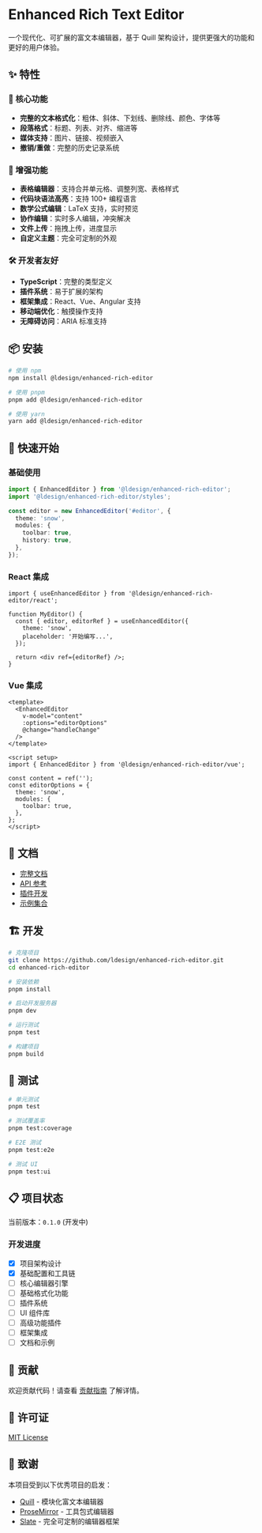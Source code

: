 # Enhanced Rich Text Editor

一个现代化、可扩展的富文本编辑器，基于 Quill 架构设计，提供更强大的功能和更好的用户体验。

## ✨ 特性

### 🎯 核心功能
- **完整的文本格式化**：粗体、斜体、下划线、删除线、颜色、字体等
- **段落格式**：标题、列表、对齐、缩进等
- **媒体支持**：图片、链接、视频嵌入
- **撤销/重做**：完整的历史记录系统

### 🚀 增强功能
- **表格编辑器**：支持合并单元格、调整列宽、表格样式
- **代码块语法高亮**：支持 100+ 编程语言
- **数学公式编辑**：LaTeX 支持，实时预览
- **协作编辑**：实时多人编辑，冲突解决
- **文件上传**：拖拽上传，进度显示
- **自定义主题**：完全可定制的外观

### 🛠️ 开发者友好
- **TypeScript**：完整的类型定义
- **插件系统**：易于扩展的架构
- **框架集成**：React、Vue、Angular 支持
- **移动端优化**：触摸操作支持
- **无障碍访问**：ARIA 标准支持

## 📦 安装

```bash
# 使用 npm
npm install @ldesign/enhanced-rich-editor

# 使用 pnpm
pnpm add @ldesign/enhanced-rich-editor

# 使用 yarn
yarn add @ldesign/enhanced-rich-editor
```

## 🚀 快速开始

### 基础使用

```typescript
import { EnhancedEditor } from '@ldesign/enhanced-rich-editor';
import '@ldesign/enhanced-rich-editor/styles';

const editor = new EnhancedEditor('#editor', {
  theme: 'snow',
  modules: {
    toolbar: true,
    history: true,
  },
});
```

### React 集成

```tsx
import { useEnhancedEditor } from '@ldesign/enhanced-rich-editor/react';

function MyEditor() {
  const { editor, editorRef } = useEnhancedEditor({
    theme: 'snow',
    placeholder: '开始编写...',
  });

  return <div ref={editorRef} />;
}
```

### Vue 集成

```vue
<template>
  <EnhancedEditor
    v-model="content"
    :options="editorOptions"
    @change="handleChange"
  />
</template>

<script setup>
import { EnhancedEditor } from '@ldesign/enhanced-rich-editor/vue';

const content = ref('');
const editorOptions = {
  theme: 'snow',
  modules: {
    toolbar: true,
  },
};
</script>
```

## 📖 文档

- [完整文档](./docs/README.md)
- [API 参考](./docs/api/README.md)
- [插件开发](./docs/plugins/README.md)
- [示例集合](./examples/README.md)

## 🏗️ 开发

```bash
# 克隆项目
git clone https://github.com/ldesign/enhanced-rich-editor.git
cd enhanced-rich-editor

# 安装依赖
pnpm install

# 启动开发服务器
pnpm dev

# 运行测试
pnpm test

# 构建项目
pnpm build
```

## 🧪 测试

```bash
# 单元测试
pnpm test

# 测试覆盖率
pnpm test:coverage

# E2E 测试
pnpm test:e2e

# 测试 UI
pnpm test:ui
```

## 📋 项目状态

当前版本：`0.1.0` (开发中)

### 开发进度

- [x] 项目架构设计
- [x] 基础配置和工具链
- [ ] 核心编辑器引擎
- [ ] 基础格式化功能
- [ ] 插件系统
- [ ] UI 组件库
- [ ] 高级功能插件
- [ ] 框架集成
- [ ] 文档和示例

## 🤝 贡献

欢迎贡献代码！请查看 [贡献指南](./CONTRIBUTING.md) 了解详情。

## 📄 许可证

[MIT License](./LICENSE)

## 🙏 致谢

本项目受到以下优秀项目的启发：

- [Quill](https://quilljs.com/) - 模块化富文本编辑器
- [ProseMirror](https://prosemirror.net/) - 工具包式编辑器
- [Slate](https://slatejs.org/) - 完全可定制的编辑器框架
